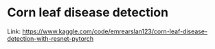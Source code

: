 # Corn leaf disease detection

Link: https://www.kaggle.com/code/emrearslan123/corn-leaf-disease-detection-with-resnet-pytorch







